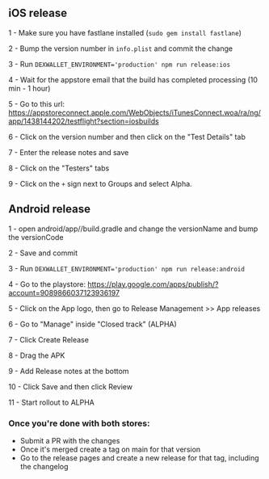 ## iOS release

1 - Make sure you have fastlane installed (`sudo gem install fastlane`)

2 - Bump the version number in `info.plist` and commit the change

3 - Run `DEXWALLET_ENVIRONMENT='production' npm run release:ios`

4 - Wait for the appstore email that the build has completed processing (10 min - 1 hour)

5 - Go to this url: https://appstoreconnect.apple.com/WebObjects/iTunesConnect.woa/ra/ng/app/1438144202/testflight?section=iosbuilds

6 - Click on the version number and then click on the "Test Details" tab

7 - Enter the release notes and save

8 - Click on the "Testers" tabs

9 - Click on the `+` sign next to Groups and select Alpha.



## Android release

1 - open android/app//build.gradle and change the versionName and bump the versionCode

2 - Save and commit

3 - Run `DEXWALLET_ENVIRONMENT='production' npm run release:android`

4 - Go to the playstore: https://play.google.com/apps/publish/?account=9089866037123936197

5 - Click on the App logo, then go to Release Management >> App releases

6 - Go to "Manage" inside "Closed track" (ALPHA)

7 - Click Create Release

8 - Drag the APK

9 - Add Release notes at the bottom

10 - Click Save and then click Review

11 - Start rollout to ALPHA


### Once you're done with both stores:
- Submit a PR with the changes
- Once it's merged create a tag on main for that version
- Go to the release pages and create a new release for that tag, including the changelog

